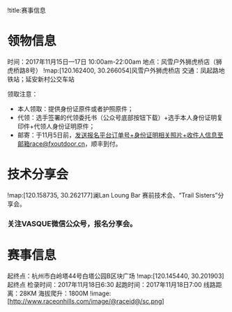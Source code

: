 !title:赛事信息

# 领物信息
时间：2017年11月15日—17日 10:00am-22:00am
地点：风雪户外狮虎桥店（狮虎桥路8号）
!map:[120.162400, 30.266054]风雪户外狮虎桥店
交通：凤起路地铁站；延安新村公交车站

领取注意：
* 本人领取：提供身份证原件或者护照原件；
* 代领：选手签署的代领委托书（公众号底部按钮下载）+选手本人身份证明复印件+代领人身份证明原件；
* 邮寄：于11月5日前，发送报名平台订单号+身份证明相关照片+收件人信息至邮箱race@fxoutdoor.cn，顺丰到付。

# 技术分享会
!map:[120.158735, 30.262177]澜Lan Loung Bar
赛前技术会、“Trail Sisters”分享会。
### 关注VASQUE微信公众号，报名分享会。

# 赛事信息
起终点：杭州市白岭塔44号白塔公园B区块广场
!map:[120.145440, 30.201903]起终点
检录时间：2017年11月18日6:30
起跑时间：2017年11月18日7:00
线路距离：28KM
海拔爬升：1800M
!image:[http://www.raceonhills.com/image/@raceid@/sc.png]
